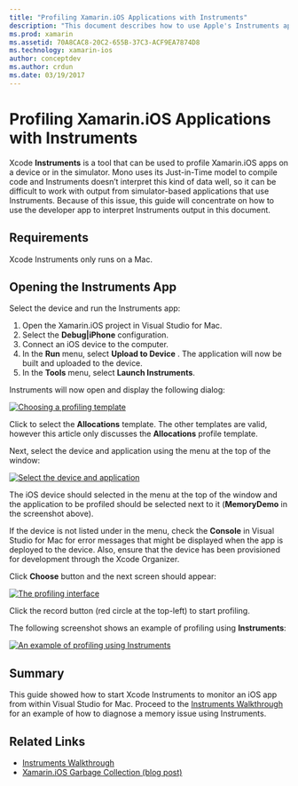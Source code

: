 ```yaml
---
title: "Profiling Xamarin.iOS Applications with Instruments"
description: "This document describes how to use Apple's Instruments app to profile a Xamarin.iOS application installed on a device or a simulator."
ms.prod: xamarin
ms.assetid: 70A8CAC8-20C2-655B-37C3-ACF9EA7874D8
ms.technology: xamarin-ios
author: conceptdev
ms.author: crdun
ms.date: 03/19/2017
---
```


# Profiling Xamarin.iOS Applications with Instruments

Xcode **Instruments** is a tool that can be used to profile Xamarin.iOS apps on a device or
in the simulator. Mono uses its Just-in-Time model to compile code and
Instruments doesn’t interpret this kind of data well, so it can be difficult
to work with output from simulator-based applications that use Instruments.
Because of this issue, this guide will concentrate on how to use the developer app to
interpret Instruments output in this document.

## Requirements

Xcode Instruments only runs on a Mac.

## Opening the Instruments App

Select the device and run the Instruments app:

1. Open the Xamarin.iOS project in Visual Studio for Mac.
2. Select the **Debug|iPhone** configuration.
3. Connect an iOS device to the computer.
4. In the **Run** menu, select **Upload to Device** . The application will now be built and uploaded to the device.
5. In the **Tools** menu, select **Launch Instruments**.

Instruments will now open and display the following dialog:

 [![Choosing a profiling template](using-instruments-to-detect-native-leaks-using-markheap-images/instruments1.png)](using-instruments-to-detect-native-leaks-using-markheap-images/instruments1.png#lightbox)

Click to select the **Allocations** template. The other templates are valid, however this article only discusses
the **Allocations** profile template.

Next, select the device and application using the menu at the top of the window:

[![Select the device and application](using-instruments-to-detect-native-leaks-using-markheap-images/instruments2.png)](using-instruments-to-detect-native-leaks-using-markheap-images/instruments2.png#lightbox)

The iOS device should selected in the menu at the top of the window and
the application to be profiled should be selected next to it (**MemoryDemo** in the screenshot above).

If the device is not listed under in the menu, check the **Console** in Visual Studio for Mac for error messages that might be displayed when the app is deployed to the device. Also, ensure that the device has been provisioned for development through the Xcode Organizer.

Click **Choose** button and the next screen should appear:

[![The profiling interface](using-instruments-to-detect-native-leaks-using-markheap-images/instruments3.png)](using-instruments-to-detect-native-leaks-using-markheap-images/instruments3.png#lightbox)

Click the record button (red circle at the top-left) to start profiling.

The following screenshot shows an example of profiling using **Instruments**:

[![An example of profiling using Instruments](using-instruments-to-detect-native-leaks-using-markheap-images/instruments4.png)](using-instruments-to-detect-native-leaks-using-markheap-images/instruments4.png#lightbox)

## Summary

This guide showed how to start Xcode Instruments to monitor an iOS app from within Visual Studio for Mac. Proceed to the [Instruments Walkthrough](~/ios/deploy-test/walkthrough-apples-instrument.md) for an example of how to diagnose a memory issue using Instruments.

## Related Links

- [Instruments Walkthrough](~/ios/deploy-test/walkthrough-apples-instrument.md)
- [Xamarin.iOS Garbage Collection (blog post)](http://c-sharx.net/2015-04-27-xamarin-ios-the-garbage-collector-and-me/)
